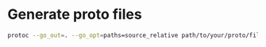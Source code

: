 
# Generate proto files
```bash
protoc --go_out=. --go_opt=paths=source_relative path/to/your/proto/file.proto
```

